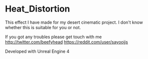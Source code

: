 # Heat_Distortion

This effect I have made for my desert cinematic project. I don't know whether this is suitable for you or not. 

If you got any troubles please get touch with me
http://twitter.com/beefyhead
https://reddit.com/user/sayoojjs

Developed with Unreal Engine 4

